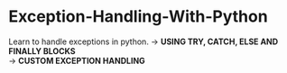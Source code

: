 # Exception-Handling-With-Python
Learn to handle exceptions in python.
-> **USING TRY, CATCH, ELSE AND FINALLY BLOCKS** <br>
-> **CUSTOM EXCEPTION HANDLING** <br>
